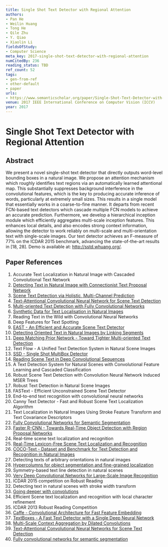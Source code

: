 ```yaml
---
title: Single Shot Text Detector with Regional Attention
authors:
- Pan He
- Weilin Huang
- Tong He
- Qile Zhu
- Y. Qiao
- Xiaolin Li
fieldsOfStudy:
- Computer Science
meta_key: 2017-single-shot-text-detector-with-regional-attention
numCitedBy: 236
reading_status: TBD
ref_count: 52
tags:
- gen-from-ref
- other-default
- paper
urls:
- https://www.semanticscholar.org/paper/Single-Shot-Text-Detector-with-Regional-Attention-He-Huang/ffd92ef63f5dc26b025f9d546e248f585d1b0e7a?sort=total-citations
venue: 2017 IEEE International Conference on Computer Vision (ICCV)
year: 2017
---
```


# Single Shot Text Detector with Regional Attention

## Abstract

We present a novel single-shot text detector that directly outputs word-level bounding boxes in a natural image. We propose an attention mechanism which roughly identifies text regions via an automatically learned attentional map. This substantially suppresses background interference in the convolutional features, which is the key to producing accurate inference of words, particularly at extremely small sizes. This results in a single model that essentially works in a coarse-to-fine manner. It departs from recent FCN-based text detectors which cascade multiple FCN models to achieve an accurate prediction. Furthermore, we develop a hierarchical inception module which efficiently aggregates multi-scale inception features. This enhances local details, and also encodes strong context information, allowing the detector to work reliably on multi-scale and multi-orientation text with single-scale images. Our text detector achieves an F-measure of 77% on the ICDAR 2015 benchmark, advancing the state-of-the-art results in [18, 28]. Demo is available at: http://sstd.whuang.org/.

## Paper References

1. Accurate Text Localization in Natural Image with Cascaded Convolutional Text Network
2. [Detecting Text in Natural Image with Connectionist Text Proposal Network](2016-detecting-text-in-natural-image-with-connectionist-text-proposal-network)
3. [Scene Text Detection via Holistic, Multi-Channel Prediction](2016-scene-text-detection-via-holistic-multi-channel-prediction)
4. [Text-Attentional Convolutional Neural Network for Scene Text Detection](2016-text-attentional-convolutional-neural-network-for-scene-text-detection)
5. [Multi-oriented Text Detection with Fully Convolutional Networks](2016-multi-oriented-text-detection-with-fully-convolutional-networks)
6. [Synthetic Data for Text Localisation in Natural Images](2016-synthetic-data-for-text-localisation-in-natural-images)
7. Reading Text in the Wild with Convolutional Neural Networks
8. Deep Features for Text Spotting
9. [EAST - An Efficient and Accurate Scene Text Detector](2017-east-an-efficient-and-accurate-scene-text-detector)
10. [Detecting Oriented Text in Natural Images by Linking Segments](2017-detecting-oriented-text-in-natural-images-by-linking-segments)
11. [Deep Matching Prior Network - Toward Tighter Multi-oriented Text Detection](2017-deep-matching-prior-network-toward-tighter-multi-oriented-text-detection)
12. Text Flow - A Unified Text Detection System in Natural Scene Images
13. [SSD - Single Shot MultiBox Detector](2016-ssd-net.md)
14. [Reading Scene Text in Deep Convolutional Sequences](2016-reading-scene-text-in-deep-convolutional-sequences)
15. A Text Detection System for Natural Scenes with Convolutional Feature Learning and Cascaded Classification
16. Robust Scene Text Detection with Convolution Neural Network Induced MSER Trees
17. Robust Text Detection in Natural Scene Images
18. FASText - Efficient Unconstrained Scene Text Detector
19. End-to-end text recognition with convolutional neural networks
20. Canny Text Detector - Fast and Robust Scene Text Localization Algorithm
21. Text Localization in Natural Images Using Stroke Feature Transform and Text Covariance Descriptors
22. [Fully Convolutional Networks for Semantic Segmentation](2017-fully-convolutional-networks-for-semantic-segmentation)
23. [Faster R-CNN - Towards Real-Time Object Detection with Region Proposal Networks](2015-faster-r-cnn.md)
24. Real-time scene text localization and recognition
25. [Real-Time Lexicon-Free Scene Text Localization and Recognition](2016-real-time-lexicon-free-scene-text-localization-and-recognition)
26. [COCO-Text - Dataset and Benchmark for Text Detection and Recognition in Natural Images](2016-coco-text-dataset-and-benchmark-for-text-detection-and-recognition-in-natural-images)
27. Detecting texts of arbitrary orientations in natural images
28. [Hypercolumns for object segmentation and fine-grained localization](2015-hypercolumns-for-object-segmentation-and-fine-grained-localization)
29. Symmetry-based text line detection in natural scenes
30. [Very Deep Convolutional Networks for Large-Scale Image Recognition](2014-vggnet.md)
31. ICDAR 2015 competition on Robust Reading
32. Detecting text in natural scenes with stroke width transform
33. [Going deeper with convolutions](2015-going-deeper-with-convolutions)
34. Efficient Scene text localization and recognition with local character refinement
35. ICDAR 2013 Robust Reading Competition
36. [Caffe - Convolutional Architecture for Fast Feature Embedding](2014-caffe-convolutional-architecture-for-fast-feature-embedding)
37. [TextBoxes - A Fast Text Detector with a Single Deep Neural Network](2017-textboxes-a-fast-text-detector-with-a-single-deep-neural-network)
38. [Multi-Scale Context Aggregation by Dilated Convolutions](2016-multi-scale-context-aggregation-by-dilated-convolutions)
39. [Text-Attentional Convolutional Neural Networks for Scene Text Detection](2016-text-attentional-convolutional-neural-networks-for-scene-text-detection)
40. [Fully convolutional networks for semantic segmentation](2015-fully-convolutional-networks-for-semantic-segmentation)
